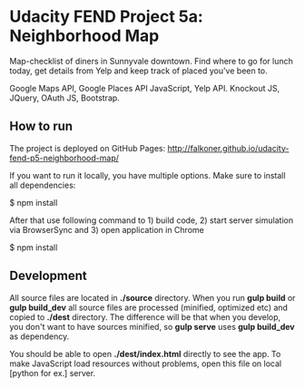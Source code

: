 # Udacity FEND Project 5a: Neighborhood Map

Map-checklist of diners in Sunnyvale downtown. Find where to go for lunch today, get details from Yelp and keep track of placed you've been to.

Google Maps API, Google Places API JavaScript, Yelp API.
Knockout JS, JQuery, OAuth JS, Bootstrap.

## How to run

The project is deployed on GitHub Pages: http://falkoner.github.io/udacity-fend-p5-neighborhood-map/

If you want to run it locally, you have multiple options. Make sure to install all dependencies:

  $ npm install

After that use following command to 1) build code, 2) start server simulation via BrowserSync and 3) open application in Chrome

  $ npm install

## Development

All source files are located in __./source__ directory. When you run __gulp build__ or __gulp build_dev__ all source files are processed (minified, optimized etc) and copied to __./dest__ directory. The difference will be that when you develop, you don't want to have sources minified, so __gulp serve__ uses __gulp build_dev__ as dependency.

You should be able to open __./dest/index.html__ directly to see the app. To make JavaScript load resources without problems, open this file on local [python for ex.] server.

